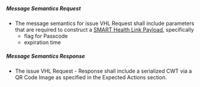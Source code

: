 


##### Message Semantics Request
- The message semantics for issue VHL Request shall include parameters that are required to construct a [SMART Health Link Payload](https://build.fhir.org/ig/HL7/smart-health-cards-and-links/links-specification.html#construct-a-smart-health-link-payload), specifically
  - flag for Passcode
  - expiration time


##### Message Semantics Response
- The issue VHL Request - Response shall include a serialized CWT via a QR Code Image as specified in the Expected Actions section.

